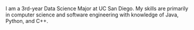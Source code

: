 I am a 3rd-year Data Science Major at UC San Diego. My skills are primarily in computer science and software engineering with knowledge of Java, Python, and C++.